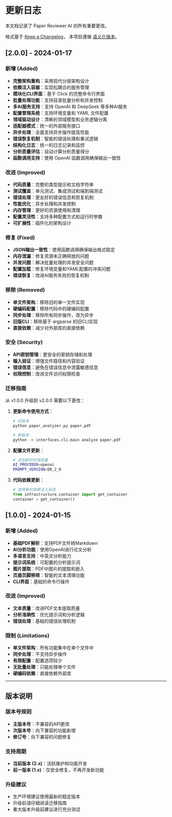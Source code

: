 # 更新日志

本文档记录了 Paper Reviewer AI 的所有重要更改。

格式基于 [Keep a Changelog](https://keepachangelog.com/zh-CN/1.0.0/)，
本项目遵循 [语义化版本](https://semver.org/spec/v2.0.0.html)。

## [2.0.0] - 2024-01-17

### 新增 (Added)

- **完整架构重构**：采用现代分层架构设计
- **依赖注入容器**：实现松耦合的服务管理
- **模块化CLI界面**：基于 Click 的完整命令行界面
- **批量处理功能**：支持目录批量分析和并发控制
- **多AI服务支持**：支持 OpenAI 和 DeepSeek 等多种AI服务
- **配置管理系统**：支持环境变量和 YAML 文件配置
- **领域驱动设计**：清晰的领域模型和业务逻辑分离
- **适配器模式**：统一的外部服务接口
- **异步处理**：全面支持异步操作提高性能
- **错误恢复机制**：智能的错误处理和重试逻辑
- **结构化日志**：统一的日志记录和监控
- **分析质量评估**：自动计算分析质量得分
- **函数调用支持**：使用 OpenAI 函数调用确保输出一致性

### 改进 (Improved)

- **代码质量**：完整的类型提示和文档字符串
- **测试覆盖**：单元测试、集成测试和端到端测试
- **错误处理**：更友好的错误信息和恢复机制
- **性能优化**：异步处理和并发控制
- **内存管理**：更好的资源使用和清理
- **配置灵活性**：支持多种配置方式和运行时参数
- **可扩展性**：插件化的架构设计

### 修复 (Fixed)

- **JSON输出一致性**：使用函数调用确保输出格式稳定
- **内存泄漏**：修复资源未正确释放的问题
- **并发问题**：解决批量处理的并发安全问题
- **配置加载**：修复环境变量和YAML配置的冲突问题
- **错误恢复**：改进AI服务失败的恢复机制

### 移除 (Removed)

- **单文件架构**：移除旧的单一文件实现
- **硬编码配置**：移除代码中的硬编码配置
- **同步处理**：移除所有同步操作，改为异步
- **旧版CLI**：移除基于 argparse 的旧CLI实现
- **直接依赖**：减少对外部库的直接依赖

### 安全 (Security)

- **API密钥管理**：更安全的密钥存储和处理
- **输入验证**：增强文件路径和内容验证
- **错误信息**：避免在错误信息中泄露敏感信息
- **权限控制**：改进文件访问权限检查

### 迁移指南

从 v1.0.0 升级到 v2.0.0 需要以下更改：

1. **更新命令使用方式**：
   ```bash
   # 旧版本
   python paper_analyzer.py paper.pdf

   # 新版本
   python -m interfaces.cli.main analyze paper.pdf
   ```

2. **配置文件更新**：
   ```bash
   # 添加新的环境变量
   AI_PROVIDER=openai
   PROMPT_VERSION=EN_2_0
   ```

3. **代码依赖更新**：
   ```python
   # 使用新的依赖注入系统
   from infrastructure.container import get_container
   container = get_container()
   ```

## [1.0.0] - 2024-01-15

### 新增 (Added)

- **基础PDF解析**：支持PDF文件转Markdown
- **AI分析功能**：使用OpenAI进行论文分析
- **多语言支持**：中英文分析能力
- **提示词系统**：可配置的分析提示词
- **图片提取**：PDF中图片的提取和嵌入
- **页眉页脚移除**：智能的文本清理功能
- **CLI界面**：基础的命令行操作

### 改进 (Improved)

- **文本质量**：改进PDF文本提取质量
- **分析准确性**：优化提示词和分析逻辑
- **错误处理**：基础的错误处理机制

### 限制 (Limitations)

- **单文件架构**：所有功能集中在单个文件中
- **同步处理**：不支持异步操作
- **有限配置**：配置选项较少
- **无批量处理**：只能处理单个文件
- **硬编码依赖**：直接依赖外部库

---

## 版本说明

### 版本号规则

- **主版本号**：不兼容的API更改
- **次版本号**：向下兼容的功能新增
- **修订号**：向下兼容的问题修复

### 支持周期

- **当前版本 (2.x)**：活跃维护和功能开发
- **前一版本 (1.x)**：仅安全修复，不再开发新功能

### 升级建议

- 生产环境建议使用最新的稳定版本
- 升级前请仔细阅读迁移指南
- 重大版本升级前建议进行充分测试